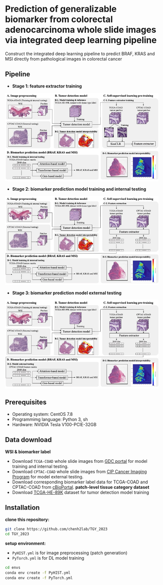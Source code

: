 # Prediction of generalizable biomarker from colorectal adenocarcinoma whole slide images via integrated deep learning pipeline
Construct the integrated deep learning pipeline to predict BRAF, KRAS and MSI directly from pathological images in colorectal cancer
## Pipeline
* **Stage 1: feature extractor training**

![Pipeline](./imgs/pipeline_1.jpg)

* **Stage 2: biomarker prediction model training and internal testing**

![Pipeline](./imgs/pipeline_2.jpg)

* **Stage 3: biomarker prediction model external testing**

![Pipeline](./imgs/pipeline_3.jpg)
## Prerequisites
* Operating system: CentOS 7.8
* Programmimg language: Python 3, sh
* Hardware: NVIDIA Tesla V100-PCIE-32GB
## Data download
**WSI & biomarker label**
* Download `TCGA-COAD` whole slide images from [GDC portal](https://portal.gdc.cancer.gov) for model training and internal testing.
* Download `CPTAC-COAD` whole slide images from [CIP Cancer Imaging Program](https://www.cancerimagingarchive.net/collection/cptac-coad/) for model external testing.
* Download corresponding biomarker label data for TCGA-COAD and CPTAC-COAD from [cBioPortal](https://www.cbioportal.org).
**patch-level tissue category dataset**
* Download [TCGA-HE-89K](https://zenodo.org/records/4024676) dataset for tumor detection model training
## Installation
**clone this repository:**
```bash
git clone https://github.com/chenh2lab/TGY_2023
cd TGY_2023
```
**setup environment:**
* `PyHIST.yml` is for image preprocessing (patch generation)
* `PyTorch.yml` is for DL model training
```bash
cd envs
conda env create -f PyHIST.yml
conda env create -f PyTorch.yml
```
